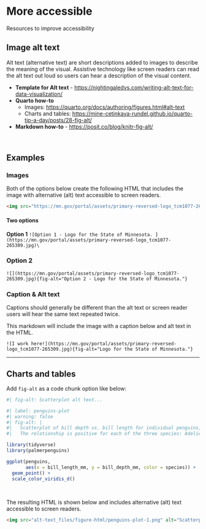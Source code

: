# More accessible

Resources to improve accessibility

## Image alt text

Alt text (alternative text) are short descriptions added to images to describe the meaning of the visual. Assistive technology like screen readers can read the alt text out loud so users can hear a description of the visual content.

- **Template for Alt text** - https://nightingaledvs.com/writing-alt-text-for-data-visualization/
- **Quarto how-to**
    - Images: https://quarto.org/docs/authoring/figures.html#alt-text
    - Charts and tables: https://mine-cetinkaya-rundel.github.io/quarto-tip-a-day/posts/28-fig-alt/
- **Markdown how-to** - https://posit.co/blog/knitr-fig-alt/

<br>

## Examples

### Images

Both of the options below create the following HTML that includes the image with alternative (alt) text accessible to screen readers.

```html
<img src="https://mn.gov/portal/assets/primary-reversed-logo_tcm1077-265309.jpg" alt="Logo for the State of Minnesota.">
```

#### Two options

**Option 1**
`![Option 1 - Logo for the State of Minnesota. ](https://mn.gov/portal/assets/primary-reversed-logo_tcm1077-265309.jpg)\`

### Option 2
`![](https://mn.gov/portal/assets/primary-reversed-logo_tcm1077-265309.jpg){fig-alt="Option 2 - Logo for the State of Minnesota."}`

### Caption & Alt text

Captions should generally be different than the alt text or screen reader users will hear the same text repeated twice.

This markdown will include the image with a caption below and alt text in the HTML.

`![I work here!](https://mn.gov/portal/assets/primary-reversed-logo_tcm1077-265309.jpg){fig-alt="Logo for the State of Minnesota."}`

---  

## Charts and tables

Add `fig-alt` as a code chunk option like below:

```r
#| fig-alt: Scatterplot alt text...
```

```r
#| label: penguins-plot
#| warning: false
#| fig-alt: |
#|   Scatterplot of bill depth vs. bill length for individual penguins, colored by species.
#|   The relationship is positive for each of the three species: Adelie, Chinstrap, and Gentoo.  

library(tidyverse)
library(palmerpenguins)

ggplot(penguins, 
       aes(x = bill_length_mm, y = bill_depth_mm, color = species)) +
  geom_point() +
  scale_color_viridis_d()
```

<br>

The resulting HTML is shown below and includes alternative (alt) text accessible to screen readers.

```html
<img src="alt-text_files/figure-html/penguins-plot-1.png" alt="Scatterplot of bill depth vs. bill length for individual penguins, colored by species. The relationship is positive for each of the three species: Adelie, Chinstrap, and Gentoo.">
```


